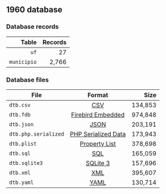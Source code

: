 ## 1960 database

### Database records

|       Table | Records |
| -----------:| -------:|
|        `uf` |      27 |
| `municipio` |   2,766 |

### Database files

| File                 | Format                                                                                          |      Size |
| -------------------- |:-----------------------------------------------------------------------------------------------:| ---------:|
| `dtb.csv`            | [CSV](https://en.wikipedia.org/wiki/Comma-separated_values)                                     |   134,853 |
| `dtb.fdb`            | [Firebird Embedded](https://en.wikipedia.org/wiki/Embedded_database#Firebird_Embedded)          |   974,848 |
| `dtb.json`           | [JSON](https://en.wikipedia.org/wiki/JSON)                                                      |   203,191 |
| `dtb.php.serialized` | [PHP Serialized Data](https://en.wikipedia.org/wiki/Serialization#Programming_language_support) |   173,943 |
| `dtb.plist`          | [Property List](https://en.wikipedia.org/wiki/Property_list)                                    |   378,698 |
| `dtb.sql`            | [SQL](https://en.wikipedia.org/wiki/SQL)                                                        |   165,059 |
| `dtb.sqlite3`        | [SQLite 3](https://en.wikipedia.org/wiki/SQLite)                                                |   157,696 |
| `dtb.xml`            | [XML](https://en.wikipedia.org/wiki/XML)                                                        |   395,607 |
| `dtb.yaml`           | [YAML](https://en.wikipedia.org/wiki/YAML)                                                      |   130,714 |
